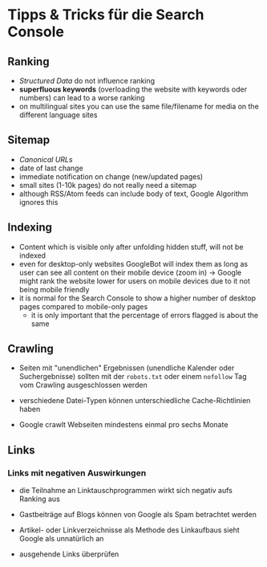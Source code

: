 # Tipps & Tricks für die Search Console

## Ranking

- *Structured Data* do not influence ranking
- **superfluous keywords** (overloading the website with keywords oder numbers) can lead to a worse ranking
- on multilingual sites you can use the same file/filename for media on the different language sites

## Sitemap

- *Canonical URLs*
- date of last change
- immediate notification on change (new/updated pages)
- small sites (1-10k pages) do not really need a sitemap
- although RSS/Atom feeds can include body of text, Google Algorithm ignores this

## Indexing

- Content which is visible only after unfolding hidden stuff, will not be indexed
- even for desktop-only websites GoogleBot will index them as long as user can see all content on their mobile device (zoom in)
    &rarr; Google might rank the website lower for users on mobile devices due to it not being mobile friendly
- it is normal for the Search Console to show a higher number of desktop pages compared to mobile-only pages
    - it is only important that the percentage of errors flagged is about the same

## Crawling

- Seiten mit "unendlichen" Ergebnissen (unendliche Kalender oder Suchergebnisse) sollten mit der `robots.txt` oder einem `nofollow` Tag vom Crawling ausgeschlossen werden

- verschiedene Datei-Typen können unterschiedliche Cache-Richtlinien haben

- Google crawlt Webseiten mindestens einmal pro sechs Monate

## Links

### Links mit negativen Auswirkungen

- die Teilnahme an Linktauschprogrammen wirkt sich negativ aufs Ranking aus

- Gastbeiträge auf Blogs können von Google als Spam betrachtet werden

- Artikel- oder Linkverzeichnisse als Methode des Linkaufbaus sieht Google als unnatürlich an

- ausgehende Links überprüfen

